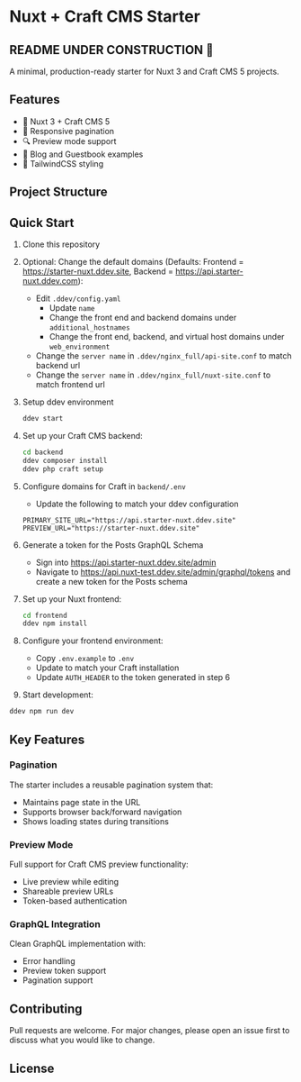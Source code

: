 # Nuxt + Craft CMS Starter

## README UNDER CONSTRUCTION 🚧

A minimal, production-ready starter for Nuxt 3 and Craft CMS 5 projects.

## Features
- 🚀 Nuxt 3 + Craft CMS 5
- 📱 Responsive pagination
- 🔍 Preview mode support
- 📝 Blog and Guestbook examples
- 🎨 TailwindCSS styling

## Project Structure



## Quick Start

1. Clone this repository
   
2. Optional: Change the default domains (Defaults: Frontend = https://starter-nuxt.ddev.site, Backend = https://api.starter-nuxt.ddev.com):
   - Edit `.ddev/config.yaml`
     - Update `name`
     - Change the front end and backend domains under `additional_hostnames`
     - Change the front end, backend, and virtual host domains under `web_environment`
   - Change the `server name` in `.ddev/nginx_full/api-site.conf` to match backend url
   - Change the `server name` in `.ddev/nginx_full/nuxt-site.conf` to match frontend url

3. Setup ddev environment
   ```bash
   ddev start
   ```

4. Set up your Craft CMS backend:
   ```bash
   cd backend
   ddev composer install
   ddev php craft setup
   ```

5. Configure domains for Craft in `backend/.env`
   - Update the following to match your ddev configuration
   ```
   PRIMARY_SITE_URL="https://api.starter-nuxt.ddev.site"
   PREVIEW_URL="https://starter-nuxt.ddev.site"
   ```
6. Generate a token for the Posts GraphQL Schema
   - Sign into https://api.starter-nuxt.ddev.site/admin
   - Navigate to https://api.nuxt-test.ddev.site/admin/graphql/tokens and create a new token for the Posts schema

7. Set up your Nuxt frontend:
   ```bash
   cd frontend
   ddev npm install
   ```

8. Configure your frontend environment:
   - Copy `.env.example` to `.env`
   - Update to match your Craft installation
   - Update `AUTH_HEADER` to the token generated in step 6

9.  Start development:
   ```bash
   ddev npm run dev
   ```

## Key Features

### Pagination
The starter includes a reusable pagination system that:
- Maintains page state in the URL
- Supports browser back/forward navigation
- Shows loading states during transitions

### Preview Mode
Full support for Craft CMS preview functionality:
- Live preview while editing
- Shareable preview URLs
- Token-based authentication

### GraphQL Integration
Clean GraphQL implementation with:
- Error handling
- Preview token support
- Pagination support

## Contributing

Pull requests are welcome. For major changes, please open an issue first to discuss what you would like to change.

## License
